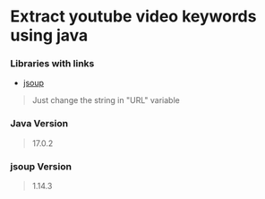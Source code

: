 # Extract youtube video keywords using java


### Libraries with links

- [jsoup]

[jsoup]: <https://mvnrepository.com/artifact/org.jsoup/jsoup>


> Just change the string in "URL" variable


### Java Version
> 17.0.2

### jsoup Version
> 1.14.3
